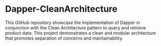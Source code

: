 # Dapper-CleanArchitecture
This GitHub repository showcase the implementation of Dapper in conjunction with the Clean Architecture pattern to query and retrieve product data. This project demonstrates a clean and modular architecture that promotes separation of concerns and maintainability.
